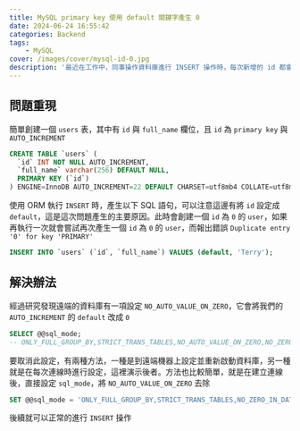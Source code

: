 ```yaml
---
title: MySQL primary key 使用 default 關鍵字產生 0
date: 2024-06-24 16:55:42
categories: Backend
tags:
    - MySQL
cover: /images/cover/mysql-id-0.jpg
description: '最近在工作中，同事操作資料庫進行 INSERT 操作時，每次新增的 id 都會被設為 0。起初我們以為這是 ORM 的 Bug，因此決定更換另一款 ORM；然而，即使更換後問題依舊存在。這時我們開始懷疑並非 ORM 的問題。後來我在本地端進行測試時，一切都運行正常，但在使用遠端資料庫時，id 仍然被設置為 0。顯然，這是由於遠端資料庫的某些設定所導致的。本文將記錄我們如何解決這個問題。'
---
```


## 問題重現

簡單創建一個 `users` 表，其中有 `id` 與 `full_name` 欄位，且 `id` 為 `primary key` 與 `AUTO_INCREMENT`

```SQL
CREATE TABLE `users` (
  `id` INT NOT NULL AUTO_INCREMENT,
  `full_name` varchar(256) DEFAULT NULL,
  PRIMARY KEY (`id`)
) ENGINE=InnoDB AUTO_INCREMENT=22 DEFAULT CHARSET=utf8mb4 COLLATE=utf8mb4_0900_ai_ci;
```

使用 ORM 執行 `INSERT` 時，產生以下 SQL 語句，可以注意這邊有將 `id` 設定成 `default`，這是這次問題產生的主要原因。此時會創建一個 `id` 為 `0` 的 `user`，如果再執行一次就會嘗試再次產生一個 `id` 為 `0` 的 `user`，而報出錯誤 `Duplicate entry '0' for key 'PRIMARY'`

```SQL
INSERT INTO `users` (`id`, `full_name`) VALUES (default, 'Terry');
```

## 解決辦法

經過研究發現遠端的資料庫有一項設定 `NO_AUTO_VALUE_ON_ZERO`，它會將我們的 `AUTO_INCREMENT` 的 `default` 改成 `0`

```SQL
SELECT @@sql_mode;
-- ONLY_FULL_GROUP_BY,STRICT_TRANS_TABLES,NO_AUTO_VALUE_ON_ZERO,NO_ZERO_IN_DATE,NO_ZERO_DATE,ERROR_FOR_DIVISION_BY_ZERO,NO_ENGINE_SUBSTITUTION
```

要取消此設定，有兩種方法，一種是到遠端機器上設定並重新啟動資料庫，另一種就是在每次連線時進行設定，這裡演示後者。方法也比較簡單，就是在建立連線後，直接設定 `sql_mode`，將 `NO_AUTO_VALUE_ON_ZERO` 去除

```SQL
SET @@sql_mode = 'ONLY_FULL_GROUP_BY,STRICT_TRANS_TABLES,NO_ZERO_IN_DATE,NO_ZERO_DATE,ERROR_FOR_DIVISION_BY_ZERO,NO_ENGINE_SUBSTITUTION';
```

後續就可以正常的進行 `INSERT` 操作